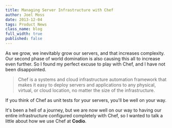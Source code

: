 ```yaml
---
title: Managing Server Infrastructure with Chef
author: Joel Moss
date: 2013-12-04
tags: Product News
class_name: blog
full_width: true
published: false
---
```


As we grow, we inevitably grow our servers, and that increases complexity. Our second phase of world domination is also causing this all to increase even further. So I found my perfect excuse to play with Chef, and I have not been disappointed.

> Chef is a systems and cloud infrastructure automation framework that makes it easy to deploy servers and applications to any physical, virtual, or cloud location, no matter the size of the infrastructure.

If you think of Chef as unit tests for your servers, you'll be well on your way.

It's been a hell of a journey, but we are now well on our way to having our entire infrastructure configured completely with Chef, so I wanted to talk a little about how we use Chef at **Codio**.

##